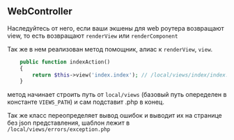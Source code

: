 ## WebController

Наследуйтесь от него, если ваши экшены для web роутера возвращают view, то есть возвращают ``` renderView ``` или ``` renderComponent ```

Так же в нем реализован метод помощник, алиас к ``` renderView ```, ``` view ```.

```php
    public function indexAction()
    {
        return $this->view('index.index'); // /local/views/index/index.php
    }
```

метод начинает строить путь от ``` local/views ``` (базовый путь опеределен в константе ``` VIEWS_PATH ```) и сам подставит .php в конец.

Так же класс переопределяет вывод ошибок и выводит их на странице без json представления, шаблон лежит в ``` /local/views/errors/exception.php ```